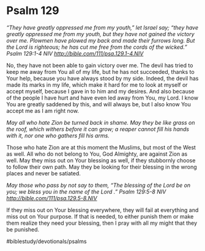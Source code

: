 # Psalm 129
*“They have greatly oppressed me from my youth,” let Israel say; “they have greatly oppressed me from my youth, but they have not gained the victory over me. Plowmen have plowed my back and made their furrows long. But the Lord is righteous; he has cut me free from the cords of the wicked.”*
*Psalm 129:1-4 NIV*
*http://bible.com/111/psa.129.1-4.NIV*

No, they have not been able to gain victory over me. The devil has tried to keep me away from You all of my life, but he has not succeeded, thanks to Your help, because you have always stood by my side.
Indeed, the devil has made its marks in my life, which make it hard for me to look at myself or accept myself, because I gave in to him and my desires. And also because of the people I have hurt and have even led away from You, my Lord.
I know You are greatly saddened by this, and will always be, but I also know You accept me as I am right now.

*May all who hate Zion be turned back in shame. May they be like grass on the roof, which withers before it can grow; a reaper cannot fill his hands with it, nor one who gathers fill his arms.*

Those who hate Zion are at this moment the Muslims, but most of the West as well. All who do not belong to You, God Almighty, are against Zion as well.
May they miss out on Your blessing as well, if they stubbornly choose to follow their own path. May they be looking for their blessing in the wrong places and never be satiated.

*May those who pass by not say to them, “The blessing of the Lord be on you; we bless you in the name of the Lord .”*
*Psalm 129:5-8 NIV*
*http://bible.com/111/psa.129.5-8.NIV*

If they miss out on Your blessing everywhere, they will fail at everything and miss out on Your purpose. If that is needed, to either punish them or make them realize they need your blessing, then I pray with all my might that they be punished.

#biblestudy/devotionals/psalms